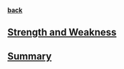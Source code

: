 #### [back](../Cassandra_Main.md)


## [Strength and Weakness](benifits_limitations.md) 

## [Summary](summary.md)